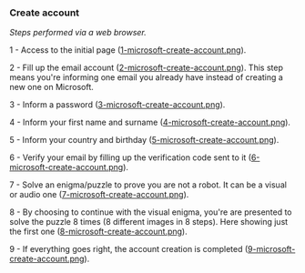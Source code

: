 ### Create account

*Steps performed via a web browser.*

1 - Access to the initial page ([1-microsoft-create-account.png](./create/1-microsoft-create-account.png)).

2 - Fill up the email account ([2-microsoft-create-account.png](./create/2-microsoft-create-account.png)). This step means you're informing one email you already have instead of creating a new one on Microsoft.

3 - Inform a password ([3-microsoft-create-account.png](./create/3-microsoft-create-account.png)).

4 - Inform your first name and surname ([4-microsoft-create-account.png](./create/4-microsoft-create-account.png)).

5 -  Inform your country and birthday ([5-microsoft-create-account.png](./create/5-microsoft-create-account.png)).

6 - Verify your email by filling up the verification code sent to it ([6-microsoft-create-account.png](./create/6-microsoft-create-account.png)).

7 - Solve an enigma/puzzle to prove you are not a robot. It can be a visual or audio one ([7-microsoft-create-account.png](./create/7-microsoft-create-account.png)).

8 - By choosing to continue with the visual enigma, you're are presented to solve the puzzle 8 times (8 different images in 8 steps). Here showing just the first one ([8-microsoft-create-account.png](./create/8-microsoft-create-account.png)).

9 - If everything goes right, the account creation is completed ([9-microsoft-create-account.png](./create/9-microsoft-create-account.png)). 